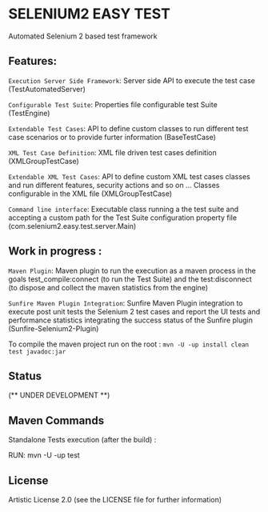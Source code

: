 # SELENIUM2 EASY TEST
Automated Selenium 2 based test framework

## Features:

`Execution Server Side Framework`: Server side API to execute the test case (TestAutomatedServer)

`Configurable Test Suite`: Properties file configurable test Suite (TestEngine)

`Extendable Test Cases`: API to define custom classes to run different test case scenarios or to provide furter information (BaseTestCase)

`XML Test Case Definition`: XML file driven test cases definition (XMLGroupTestCase)

`Extendable XML Test Cases`: API to define custom XML test cases classes and run different features, security actions and so on ... Classes configurable in the XML file (XMLGroupTestCase)

`Command line interface`: Executable class running a the test suite and accepting a custom path for the Test Suite configuration property file (com.selenium2.easy.test.server.Main)


## Work in progress :

`Maven Plugin`: Maven plugin to run the execution as a maven process in the goals test_compile:connect (to run the Test Suite) and the test:disconnect (to dispose and collect the maven statistics from the engine)

`Sunfire Maven Plugin Integration`: Sunfire Maven Plugin integration to execute post unit tests the Selenium 2 test cases and report the UI tests and performance statistics integrating the success status of the Sunfire plugin (Sunfire-Selenium2-Plugin)

To compile the maven project run on the root :
`mvn -U -up install clean test javadoc:jar`


## Status

(** UNDER DEVELOPMENT **)


## Maven Commands

Standalone Tests execution (after the build) :

RUN: mvn -U -up test


## License

Artistic License 2.0 (see the LICENSE file for further information)